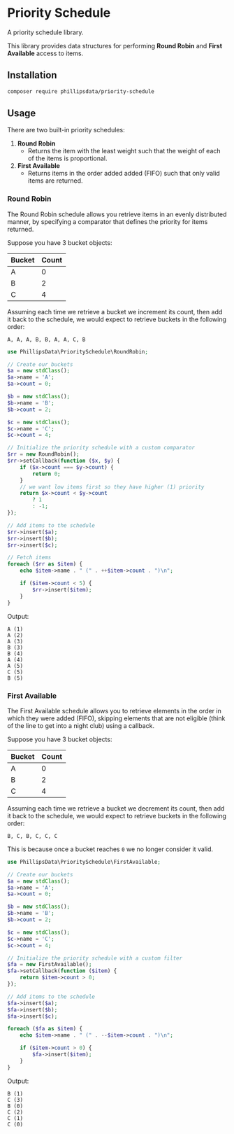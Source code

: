 # Priority Schedule

A priority schedule library.

This library provides data structures for performing **Round Robin** and
**First Available** access to items.

## Installation

```sh
composer require phillipsdata/priority-schedule
```

## Usage

There are two built-in priority schedules:

1. **Round Robin**
    - Returns the item with the least weight such that the weight
of each of the items is proportional.
2. **First Available**
    - Returns items in the order added added (FIFO) such that
only valid items are returned.

### Round Robin

The Round Robin schedule allows you retrieve items in an evenly distributed
manner, by specifying a comparator that defines the priority for items returned.

Suppose you have 3 bucket objects:

|Bucket|Count|
|------|-----|
|A     |0    |
|B     |2    |
|C     |4    |

Assuming each time we retrieve a bucket we increment its count, then add it
back to the schedule, we would expect to retrieve buckets in the following
order:

```
A, A, A, B, B, A, A, C, B
```


```php
use PhillipsData\PrioritySchedule\RoundRobin;

// Create our buckets
$a = new stdClass();
$a->name = 'A';
$a->count = 0;

$b = new stdClass();
$b->name = 'B';
$b->count = 2;

$c = new stdClass();
$c->name = 'C';
$c->count = 4;

// Initialize the priority schedule with a custom comparator
$rr = new RoundRobin();
$rr->setCallback(function ($x, $y) {
    if ($x->count === $y->count) {
        return 0;
    }
    // we want low items first so they have higher (1) priority
    return $x->count < $y->count
        ? 1
        : -1;
});

// Add items to the schedule
$rr->insert($a);
$rr->insert($b);
$rr->insert($c);

// Fetch items
foreach ($rr as $item) {
    echo $item->name . " (" . ++$item->count . ")\n";

    if ($item->count < 5) {
        $rr->insert($item);
    }
}
```

Output:

```
A (1)
A (2)
A (3)
B (3)
B (4)
A (4)
A (5)
C (5)
B (5)
```

### First Available

The First Available schedule allows you to retrieve elements in the order in
which they were added (FIFO), skipping elements that are not eligible (think
of the line to get into a night club) using a callback.

Suppose you have 3 bucket objects:

|Bucket|Count|
|------|-----|
|A     |0    |
|B     |2    |
|C     |4    |

Assuming each time we retrieve a bucket we decrement its count, then add it
back to the schedule, we would expect to retrieve buckets in the following
order:

```
B, C, B, C, C, C
```

This is because once a bucket reaches `0` we no longer consider it valid.


```php
use PhillipsData\PrioritySchedule\FirstAvailable;

// Create our buckets
$a = new stdClass();
$a->name = 'A';
$a->count = 0;

$b = new stdClass();
$b->name = 'B';
$b->count = 2;

$c = new stdClass();
$c->name = 'C';
$c->count = 4;

// Initialize the priority schedule with a custom filter
$fa = new FirstAvailable();
$fa->setCallback(function ($item) {
    return $item->count > 0;
});

// Add items to the schedule
$fa->insert($a);
$fa->insert($b);
$fa->insert($c);

foreach ($fa as $item) {
    echo $item->name . " (" . --$item->count . ")\n";

    if ($item->count > 0) {
        $fa->insert($item);
    }
}

```

Output:

```
B (1)
C (3)
B (0)
C (2)
C (1)
C (0)
```
